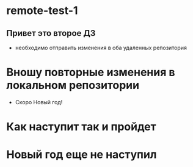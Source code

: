 # remote-test-1
## Привет это второе ДЗ
* необходимо отправить изменения в оба удаленных репозитория
# Вношу повторные изменения в локальном репозитории
* Скоро Новый год!
# Как наступит так и пройдет
# Новый год еще не наступил